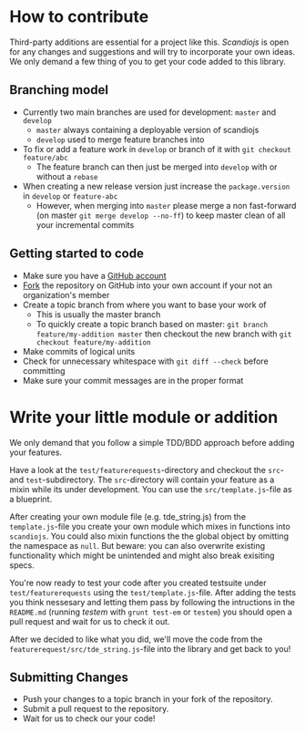 # How to contribute

Third-party additions are essential for a project like this. *Scandiojs* is open for any changes and suggestions and will try to incorporate your own ideas.
We only demand a few thing of you to get your code added to this library.

## Branching model

* Currently two main branches are used for development: `master` and `develop`
   * `master` always containing a deployable version of scandiojs
   * `develop` used to merge feature branches into
* To fix or add a feature work in `develop` or branch of it with `git checkout feature/abc`
   * The feature branch can then just be merged into `develop` with or without a `rebase`
* When creating a new release version just increase the `package.version` in `develop` or `feature-abc`
   * However, when merging into `master` please merge a non fast-forward (on master `git merge develop --no-ff`) to keep master clean of all your incremental commits

## Getting started to code

* Make sure you have a [GitHub account](https://github.com/signup/free)
* [Fork](https://github.com/scandio/scandiojs/fork) the repository on GitHub into your own account if your not an organization's member
* Create a topic branch from where you want to base your work of
  * This is usually the master branch
  * To quickly create a topic branch based on master: `git branch
    feature/my-addition master` then checkout the new branch with `git checkout feature/my-addition`
* Make commits of logical units
* Check for unnecessary whitespace with `git diff --check` before committing
* Make sure your commit messages are in the proper format

# Write your little module or addition

We only demand that you follow a simple TDD/BDD approach before adding your features.

Have a look at the `test/featurerequests`-directory and checkout the `src`- and `test`-subdirectory. The `src`-directory will contain your feature as a mixin while its under development. You can use the `src/template.js`-file as a blueprint.

After creating your own module file (e.g. tde_string.js) from the `template.js`-file you create your own module which mixes in functions into `scandiojs`. You could also mixin functions the the global object by omitting the namespace as `null`. But beware: you can also overwrite existing functionality which might be unintended and might also break exisiting specs.

You're now ready to test your code after you created testsuite under `test/featurerequests` using the `test/template.js`-file. After adding the tests you think nessesary and letting them pass by following the intructions in the `README.md` (running *testem* with `grunt test-em` or `testem`) you should open a pull request and wait for us to check it out.

After we decided to like what you did, we'll move the code from the `featurerequest/src/tde_string.js`-file into the library and get back to you!

## Submitting Changes

* Push your changes to a topic branch in your fork of the repository.
* Submit a pull request to the repository.
* Wait for us to check our your code!